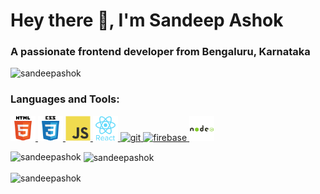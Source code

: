 <h1 align="left">Hey there 👋, I'm Sandeep Ashok</h1> 
<h3 align="left">A passionate frontend developer from Bengaluru, Karnataka</h3>  

<p align="left"> <img src="https://komarev.com/ghpvc/?username=sandeepashok&label=Profile%20views&color=0e75b6&style=flat" alt="sandeepashok" /> </p>  

  <h3 align="left">Languages and Tools:</h3>  

<p align="left">
<a href="https://www.w3.org/html/" target="_blank"> <img src="https://raw.githubusercontent.com/devicons/devicon/master/icons/html5/html5-original-wordmark.svg" alt="html5" width="40" height="40"/> </a>
<a href="https://www.w3schools.com/css/" target="_blank"> <img src="https://raw.githubusercontent.com/devicons/devicon/master/icons/css3/css3-original-wordmark.svg" alt="css3" width="40" height="40"/> </a>
<a href="https://developer.mozilla.org/en-US/docs/Web/JavaScript" target="_blank"> <img src="https://raw.githubusercontent.com/devicons/devicon/master/icons/javascript/javascript-original.svg" alt="javascript" width="40" height="40"/> </a>
<a href="https://reactjs.org/" target="_blank"> <img src="https://raw.githubusercontent.com/devicons/devicon/master/icons/react/react-original-wordmark.svg" alt="react" width="40" height="40"/> </a>
<a href="https://git-scm.com/" target="_blank"> <img src="https://www.vectorlogo.zone/logos/git-scm/git-scm-icon.svg" alt="git" width="40" height="40"/> </a> 
<a href="https://firebase.google.com/" target="_blank"> <img src="https://www.vectorlogo.zone/logos/firebase/firebase-icon.svg" alt="firebase" width="40" height="40"/> </a> 
  <a href="https://nodejs.org" target="_blank"> <img src="https://raw.githubusercontent.com/devicons/devicon/master/icons/nodejs/nodejs-original-wordmark.svg" alt="nodejs" width="40" height="40"/> </a>
    
 </p>  
  
<p><img align="left" src="https://github-readme-stats.vercel.app/api/top-langs?username=sandeepashok&show_icons=true&locale=en&layout=compact" alt="sandeepashok" /></p>
  <p>&nbsp;<img align="center" src="https://github-readme-stats.vercel.app/api?username=sandeepashok&show_icons=true&locale=en" alt="sandeepashok" /></p>
  <p><img align="center" src="https://github-readme-streak-stats.herokuapp.com/?user=sandeepashok&" alt="sandeepashok" /></p>
  
  
  
